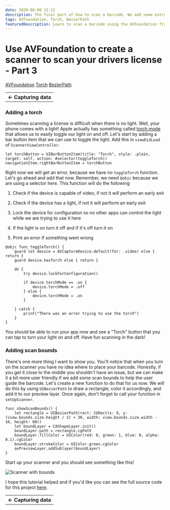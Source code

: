 ```yaml
---
date: 2020-08-08 22:12
description: The final part of how to scan a barcode. We add some extra features in this section such as a torch and scan bounds. 
tags: AVFoundation, Torch, BezierPath
featuredDescription: Learn to scan a barcode using the AVFoundation framework to collect data!
---
```

# Use AVFoundation to create a scanner to scan your drivers license - Part 3

<div class="post-tags" markdown="1">
        <a class="post-category post-category-avfoundation" href="/tags/avfoundation">AVFoundation</a>
        <a class="post-category post-category-torch" href="/tags/torch">Torch</a>
        <a class="post-category post-category-bezierpath" href="/tags/bezierpath">BezierPath</a>
</div>

<table class="posts-table">
    <tr>
        <th class="th-single-left"><a href="/posts/03-scan-a-barcode-part-02" style="text-decoration: none">&larr; Capturing data</a></th>
    </tr>
</table>

### Adding a torch
Sometimes scanning a license is difficult when there is no light. Well, your phone comes with a light! Apple actually has something called [torch mode](https://developer.apple.com/documentation/avfoundation/avcapturedevice/1386035-torchmode) that allows us to easily toggle our light on and off. Let's start by adding a bar button item that we can use to toggle the light. Add this in `viewDidLoad` of `ScannerViewController`.

```
let torchButton = UIBarButtonItem(title: "Torch", style: .plain, target: self, action: #selector(toggleTorch))
navigationItem.rightBarButtonItem = torchButton
```
Right now we will get an error, because we have no `toggleTorch` function. Let's go ahead and add that now. Remember, we need `@objc` because we are using a selector here. This function will do the following

1) Check if the device is capable of video, if not it will perform an early exit

2) Check if the device has a light, if not it will perform an early exit

3) Lock the device for configuration so no other apps can control the light while we are trying to use it here

4) If the light is on turn it off and if it's off turn it on

5) Print an error if something went wrong

```
@objc func toggleTorch() {
    guard let device = AVCaptureDevice.default(for: .video) else { return }
    guard device.hasTorch else { return }
    
    do {
        try device.lockForConfiguration()
        
        if device.torchMode == .on {
            device.torchMode = .off
        } else {
            device.torchMode = .on
        }
        
    } catch {
        print("There was an error trying to use the torch")
    }
}
```
You should be able to run your app now and see a "Torch" button that you can tap to turn your light on and off. Have fun scanning in the dark!

### Adding scan bounds
There's one more thing I want to show you. You'll notice that when you turn on the scanner you have no idea where to place your barcode. Honestly, if you get it close to the middle you shouldn't have an issue, but we can make it a bit more user friendly if we add some scan bounds to help the user guide the barcode. Let's create a new function to do that for us now. We will do this by using `UIBezierPath` to draw a rectangle, color it accordingly, and add it to our preview layer. Once again, don't forget to call your function in `setUpScanner`. 

```
func showScanBounds() {
    let rectangle = UIBezierPath(rect: CGRect(x: 8, y: (view.bounds.size.height / 2) + 30, width: view.bounds.size.width - 16, height: 60))
    let boundLayer = CAShapeLayer.init()
    boundLayer.path = rectangle.cgPath
    boundLayer.fillColor = UIColor(red: 0, green: 1, blue: 0, alpha: 0.1).cgColor
    boundLayer.strokeColor = UIColor.green.cgColor
    avPreviewLayer.addSublayer(boundLayer)
}
```
Start up your scanner and you should see something like this!

<img class="post-image" src="/Images/Posts/03/03-02.png" alt="Scanner with bounds" />

I hope this tutorial helped and if you'd like you can see the full source code for this project [here](https://github.com/thomaskellough/iOS-Tutorials-UIKit-Swift/tree/master/How-To-Scan-A-Barcode).

<table class="posts-table">
    <tr>
        <th class="th-single-left"><a href="/posts/03-scan-a-barcode-part-02" style="text-decoration: none">&larr; Capturing data</a></th>
    </tr>
</table>

